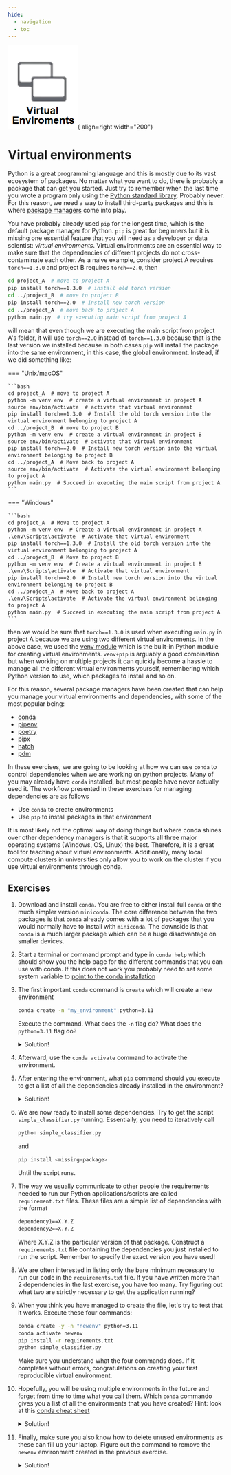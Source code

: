 ```yaml
---
hide:
  - navigation
  - toc
---
```


![Logo](../figures/virtual_environments.png){ align=right width="200"}


# Virtual environments

Python is a great programming language and this is mostly due to its vast ecosystem of packages. No matter what you want
to do, there is probably a package that can get you started. Just try to remember when the last time you wrote a program
only using the [Python standard library](https://docs.python.org/3/library/index.html). Probably never. For this reason,
we need a way to install third-party packages and this is where
[package managers](https://en.wikipedia.org/wiki/Package_manager) come into play.

You have probably already used `pip` for the longest time, which is the default package manager for Python. `pip` is
great for beginners but it is missing one essential feature that you will need as a developer or data scientist:
*virtual environments*. Virtual environments are an essential way to make sure that the dependencies of different
projects do not cross-contaminate each other. As a naive example, consider project A requires `torch==1.3.0` and
project B requires `torch==2.0`, then 

```bash
cd project_A  # move to project A
pip install torch==1.3.0  # install old torch version
cd ../project_B  # move to project B
pip install torch==2.0  # install new torch version
cd ../project_A  # move back to project A
python main.py  # try executing main script from project A
```

will mean that even though we are executing the main script from project A's folder, it will use `torch==2.0` instead of
`torch==1.3.0` because that is the last version we installed because in both cases `pip` will install the package into
the same environment, in this case, the global environment. Instead, if we did something like:

=== "Unix/macOS"

    ```bash
    cd project_A  # move to project A
    python -m venv env  # create a virtual environment in project A
    source env/bin/activate  # activate that virtual environment
    pip install torch==1.3.0  # Install the old torch version into the virtual environment belonging to project A
    cd ../project_B  # move to project B
    python -m venv env  # create a virtual environment in project B
    source env/bin/activate  # activate that virtual environment
    pip install torch==2.0  # Install new torch version into the virtual environment belonging to project B
    cd ../project_A  # Move back to project A
    source env/bin/activate  # Activate the virtual environment belonging to project A
    python main.py  # Succeed in executing the main script from project A
    ```

=== "Windows"

    ```bash
    cd project_A  # Move to project A
    python -m venv env  # Create a virtual environment in project A
    .\env\Scripts\activate  # Activate that virtual environment
    pip install torch==1.3.0  # Install the old torch version into the virtual environment belonging to project A
    cd ../project_B  # Move to project B
    python -m venv env  # Create a virtual environment in project B
    .\env\Scripts\activate  # Activate that virtual environment
    pip install torch==2.0  # Install new torch version into the virtual environment belonging to project B
    cd ../project_A  # Move back to project A
    .\env\Scripts\activate  # Activate the virtual environment belonging to project A
    python main.py  # Succeed in executing the main script from project A
    ```

then we would be sure that `torch==1.3.0` is used when executing `main.py` in project A because we are using two
different virtual environments. In the above case, we used the [venv module](https://docs.python.org/3/library/venv.html)
which is the built-in Python module for creating virtual environments. `venv+pip` is arguably a good combination
but when working on multiple projects it can quickly become a hassle to manage all the different
virtual environments yourself, remembering which Python version to use, which packages to install and so on.

For this reason, several package managers have been created that can help you manage your virtual environments and
dependencies, with some of the most popular being:

* [conda](https://docs.conda.io/en/latest/)
* [pipenv](https://pipenv.pypa.io/en/latest/)
* [poetry](https://python-poetry.org/)
* [pipx](https://pipx.pypa.io/stable/)
* [hatch](https://hatch.pypa.io/latest/)
* [pdm](https://pdm.fming.dev/latest/)

In these exercises, we are going to be looking at how we can use `conda` to control dependencies when we are working on
python projects. Many of you may already have `conda` installed, but most people have never actually used it. The 
workflow presented in these exercises for managing dependencies are as follows

* Use `conda` to create environments
* Use `pip` to install packages in that environment

It is most likely not the optimal way of doing things but where conda shines over other dependency managers is that it 
supports all three major operating systems (Windows, OS, Linux) the best. Therefore, it is a great tool for teaching
about virtual environments. Additionally, many local compute clusters in universities only allow you to work on the
cluster if you use virtual environments through conda.

## Exercises

1. Download and install `conda`. You are free to either install full `conda` or the much simpler version `miniconda`.
    The core difference between the two packages is that `conda` already comes with a lot of packages that you would
    normally have to install with `miniconda`. The downside is that `conda` is a much larger package which can be a
    huge disadvantage on smaller devices.

2. Start a terminal or command prompt and type in `conda help` which should show you the help page for the different
    commands that you can use with conda. If this does not work you probably need to set some system variable to
    [point to the conda installation](https://stackoverflow.com/questions/44597662/conda-command-is-not-recognized-on-windows-10)

3. The first important `conda` command is `create` which will create a new environment

    ```bash
    conda create -n "my_environment" python=3.11
    ```

    Execute the command. What does the `-n` flag do? What does the `python=3.11` flag do?

    <details><summary>Solution!</summary> 
    The `-n` flag is used to specify the name of the environment and the `python=3.11` flag is used to specify the 
    version of python that should be installed in the environment. In general, you can call `conda create --help` to get
    information about the different flags you can use with the `create` command.
    </details>

4. Afterward, use the `conda activate` command to activate the environment.

5. After entering the environment, what `pip` command should you execute to get a list of all the dependencies already
    installed in the environment?

    <details><summary>Solution!</summary> `pip freeze` </details>

6. We are now ready to install some dependencies. Try to get the script `simple_classifier.py` running. Essentially,
    you need to iteratively call

    ```bash
    python simple_classifier.py
    ```

    and

    ```bash
    pip install <missing-package>
    ```

    Until the script runs.

7. The way we usually communicate to other people the requirements needed to run our Python applications/scripts are
    called `requirement.txt` files. These files are a simple list of dependencies with the format

    ```txt
    dependency1==X.Y.Z
    dependency2==X.Y.Z
    ```

    Where X.Y.Z is the particular version of that package. Construct a `requirements.txt` file containing the
    dependencies you just installed to run the script. Remember to specify the exact version you have used!

8. We are often interested in listing only the bare minimum necessary to run our code in the `requirements.txt` file.
    If you have written more than 2 dependencies in the last exercise, you have too many. Try figuring out what
    two are strictly necessary to get the application running?

9. When you think you have managed to create the file, let's try to test that it works. Execute these four commands:

    ```bash
    conda create -y -n "newenv" python=3.11
    conda activate newenv
    pip install -r requirements.txt
    python simple_classifier.py
    ```

    Make sure you understand what the four commands does. If it completes without errors, congratulations on creating 
    your first reproducible virtual environment.

10. Hopefully, you will be using multiple environments in the future and forget from time to time what you call them.
    Which `conda` commando gives you a list of all the environments that you have created? Hint: look at this
    [conda cheat sheet](https://docs.conda.io/projects/conda/en/4.6.0/_downloads/52a95608c49671267e40c689e0bc00ca/conda-cheatsheet.pdf)

    <details><summary>Solution!</summary> `conda env list` </details>

11. Finally, make sure you also know how to delete unused environments as these can fill up your laptop. Figure out the
    command to remove the `newenv` environment created in the previous exercise.

    <details><summary>Solution!</summary> `conda env remove -n newenv` </details>
